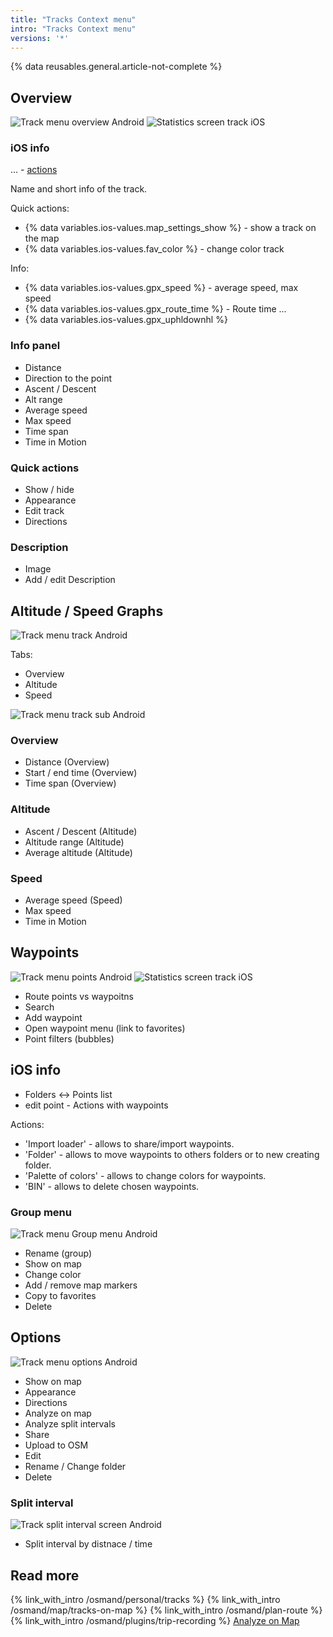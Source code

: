 ```yaml
---
title: "Tracks Context menu"
intro: "Tracks Context menu"
versions: '*'
---
```


{% data reusables.general.article-not-complete %}


## Overview

![Track menu overview Android](/assets/images/personal/tracks/track_menu_overview_android.png) ![Statistics screen track iOS](/assets/images/personal/tracks/statistics_track_ios.png)

### iOS info

&#8230; - [actions](/osmand/personal/tracks#actions)

Name and short info of the track.

Quick actions:
- {% data variables.ios-values.map_settings_show %} - show a track on the map
- {% data variables.ios-values.fav_color %}    - change color track

Info:
- {% data variables.ios-values.gpx_speed %} - average speed, max speed
- {% data variables.ios-values.gpx_route_time %} - Route time ...
- {% data variables.ios-values.gpx_uphldownhl %}


### Info panel

- Distance 
- Direction to the point
- Ascent / Descent
- Alt range
- Average speed
- Max speed
- Time span
- Time in Motion


### Quick actions

- Show / hide
- Appearance
- Edit track
- Directions

### Description

- Image
- Add / edit Description 



## Altitude / Speed Graphs 

![Track menu track Android](/assets/images/personal/tracks/track_menu_track_android.png) 

Tabs:
- Overview
- Altitude
- Speed

![Track menu track sub Android](/assets/images/personal/tracks/track_menu_track_sub_android.png) 

### Overview

- Distance (Overview)
- Start / end time (Overview)
- Time span (Overview)

### Altitude

- Ascent / Descent (Altitude)
- Altitude range (Altitude)
- Average altitude (Altitude)

### Speed
- Average speed (Speed)
- Max speed
- Time in Motion

## Waypoints

![Track menu points Android](/assets/images/personal/tracks/track_menu_points_android.png) ![Statistics screen track iOS](/assets/images/personal/tracks/waypoints_track_list_ios.png)
- Route points vs waypoitns
- Search
- Add waypoint
- Open waypoint menu (link to favorites)
- Point filters (bubbles)


## iOS info

- Folders <-> Points list
- edit point - Actions with waypoints

Actions:
- 'Import loader' - allows to share/import waypoints.
- 'Folder' - allows to move waypoints to others folders or to new creating folder.
- 'Palette of colors' - allows to change colors for waypoints.
- 'BIN' - allows to delete chosen waypoints.


### Group menu

![Track menu Group menu Android](/assets/images/personal/tracks/track_menu_group_menu_android.png) 

- Rename (group)
- Show on map
- Change color
- Add / remove map markers
- Copy to favorites
- Delete

## Options

![Track menu options Android](/assets/images/personal/tracks/track_menu_options_android.png)  

- Show on map
- Appearance
- Directions
- Analyze on map
- Analyze split intervals
- Share
- Upload to OSM
- Edit
- Rename / Change folder
- Delete


### Split interval

![Track split interval screen Android](/assets/images/personal/tracks/track_split_interval_android.png) 

- Split interval by distnace / time


## Read more

{% link_with_intro /osmand/personal/tracks %}
{% link_with_intro /osmand/map/tracks-on-map %}
{% link_with_intro /osmand/plan-route %}
{% link_with_intro /osmand/plugins/trip-recording %}
[Analyze on Map](/osmand/map/tracks-on-map)
